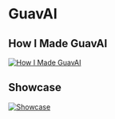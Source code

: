 # GuavAI

## How I Made GuavAI
[![How I Made GuavAI](https://img.youtube.com/vi/iET1GZc9CMI/0.jpg)](https://www.youtube.com/watch?v=iET1GZc9CMI)

## Showcase
[![Showcase](https://img.youtube.com/vi/2FRil0ngyUw/0.jpg)]([https://www.youtube.com/watch?v=2FRil0ngyUw](https://youtu.be/b3Pv-Vq406E))
